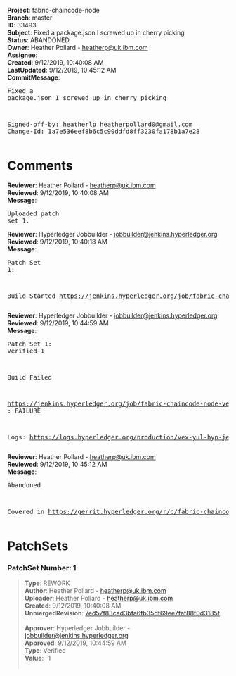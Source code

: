 <strong>Project</strong>: fabric-chaincode-node<br><strong>Branch</strong>: master<br><strong>ID</strong>: 33493<br><strong>Subject</strong>: Fixed a package.json I screwed up in cherry picking<br><strong>Status</strong>: ABANDONED<br><strong>Owner</strong>: Heather Pollard - heatherp@uk.ibm.com<br><strong>Assignee</strong>:<br><strong>Created</strong>: 9/12/2019, 10:40:08 AM<br><strong>LastUpdated</strong>: 9/12/2019, 10:45:12 AM<br><strong>CommitMessage</strong>:<br><pre>Fixed a package.json I screwed up in cherry picking

Signed-off-by: heatherlp <heatherpollard0@gmail.com>
Change-Id: Ia7e536eef8b6c5c90ddfd8ff3230fa178b1a7e28
</pre><h1>Comments</h1><strong>Reviewer</strong>: Heather Pollard - heatherp@uk.ibm.com<br><strong>Reviewed</strong>: 9/12/2019, 10:40:08 AM<br><strong>Message</strong>: <pre>Uploaded patch set 1.</pre><strong>Reviewer</strong>: Hyperledger Jobbuilder - jobbuilder@jenkins.hyperledger.org<br><strong>Reviewed</strong>: 9/12/2019, 10:40:18 AM<br><strong>Message</strong>: <pre>Patch Set 1:

Build Started https://jenkins.hyperledger.org/job/fabric-chaincode-node-verify-x86_64/681/</pre><strong>Reviewer</strong>: Hyperledger Jobbuilder - jobbuilder@jenkins.hyperledger.org<br><strong>Reviewed</strong>: 9/12/2019, 10:44:59 AM<br><strong>Message</strong>: <pre>Patch Set 1: Verified-1

Build Failed 

https://jenkins.hyperledger.org/job/fabric-chaincode-node-verify-x86_64/681/ : FAILURE

Logs: https://logs.hyperledger.org/production/vex-yul-hyp-jenkins-3/fabric-chaincode-node-verify-x86_64/681</pre><strong>Reviewer</strong>: Heather Pollard - heatherp@uk.ibm.com<br><strong>Reviewed</strong>: 9/12/2019, 10:45:12 AM<br><strong>Message</strong>: <pre>Abandoned

Covered in https://gerrit.hyperledger.org/r/c/fabric-chaincode-node/+/33489</pre><h1>PatchSets</h1><h3>PatchSet Number: 1</h3><blockquote><strong>Type</strong>: REWORK<br><strong>Author</strong>: Heather Pollard - heatherp@uk.ibm.com<br><strong>Uploader</strong>: Heather Pollard - heatherp@uk.ibm.com<br><strong>Created</strong>: 9/12/2019, 10:40:08 AM<br><strong>UnmergedRevision</strong>: [7ed57f83cad3bfa6fb35df69ee7faf88f0d3185f](https://github.com/hyperledger-gerrit-archive/fabric-chaincode-node/commit/7ed57f83cad3bfa6fb35df69ee7faf88f0d3185f)<br><br><strong>Approver</strong>: Hyperledger Jobbuilder - jobbuilder@jenkins.hyperledger.org<br><strong>Approved</strong>: 9/12/2019, 10:44:59 AM<br><strong>Type</strong>: Verified<br><strong>Value</strong>: -1<br><br></blockquote>